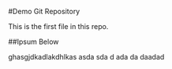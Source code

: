 #Demo Git Repository

This is the first file in this repo.

##Ipsum Below

ghasgjdkadlakdhlkas
asda
sda
d
ada
da
daadad
